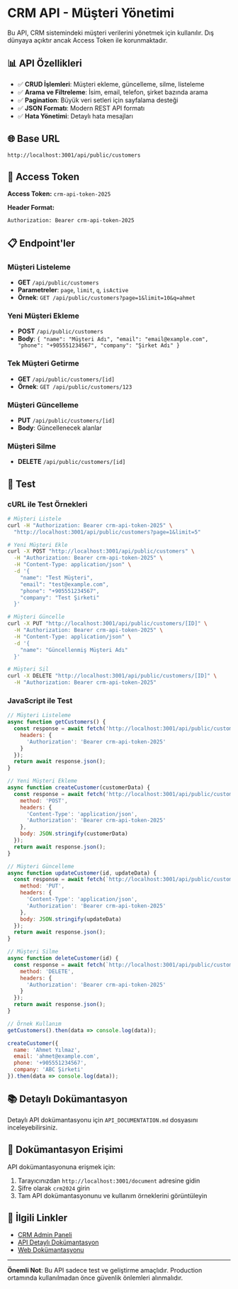 # CRM API - Müşteri Yönetimi

Bu API, CRM sistemindeki müşteri verilerini yönetmek için kullanılır. Dış dünyaya açıktır ancak Access Token ile korunmaktadır.

## 📊 API Özellikleri

- ✅ **CRUD İşlemleri**: Müşteri ekleme, güncelleme, silme, listeleme
- ✅ **Arama ve Filtreleme**: İsim, email, telefon, şirket bazında arama
- ✅ **Pagination**: Büyük veri setleri için sayfalama desteği
- ✅ **JSON Formatı**: Modern REST API formatı
- ✅ **Hata Yönetimi**: Detaylı hata mesajları

## 🌐 Base URL

```
http://localhost:3001/api/public/customers
```

## 🔐 Access Token

**Access Token:** `crm-api-token-2025`

**Header Format:**
```
Authorization: Bearer crm-api-token-2025
```

## 📋 Endpoint'ler

### Müşteri Listeleme
- **GET** `/api/public/customers`
- **Parametreler**: `page`, `limit`, `q`, `isActive`
- **Örnek**: `GET /api/public/customers?page=1&limit=10&q=ahmet`

### Yeni Müşteri Ekleme
- **POST** `/api/public/customers`
- **Body**: `{ "name": "Müşteri Adı", "email": "email@example.com", "phone": "+905551234567", "company": "Şirket Adı" }`

### Tek Müşteri Getirme
- **GET** `/api/public/customers/[id]`
- **Örnek**: `GET /api/public/customers/123`

### Müşteri Güncelleme
- **PUT** `/api/public/customers/[id]`
- **Body**: Güncellenecek alanlar

### Müşteri Silme
- **DELETE** `/api/public/customers/[id]`

## 🧪 Test

### cURL ile Test Örnekleri

```bash
# Müşteri Listele
curl -H "Authorization: Bearer crm-api-token-2025" \
  "http://localhost:3001/api/public/customers?page=1&limit=5"

# Yeni Müşteri Ekle
curl -X POST "http://localhost:3001/api/public/customers" \
  -H "Authorization: Bearer crm-api-token-2025" \
  -H "Content-Type: application/json" \
  -d '{
    "name": "Test Müşteri",
    "email": "test@example.com",
    "phone": "+905551234567",
    "company": "Test Şirketi"
  }'

# Müşteri Güncelle
curl -X PUT "http://localhost:3001/api/public/customers/[ID]" \
  -H "Authorization: Bearer crm-api-token-2025" \
  -H "Content-Type: application/json" \
  -d '{
    "name": "Güncellenmiş Müşteri Adı"
  }'

# Müşteri Sil
curl -X DELETE "http://localhost:3001/api/public/customers/[ID]" \
  -H "Authorization: Bearer crm-api-token-2025"
```

### JavaScript ile Test

```javascript
// Müşteri Listeleme
async function getCustomers() {
  const response = await fetch('http://localhost:3001/api/public/customers', {
    headers: {
      'Authorization': 'Bearer crm-api-token-2025'
    }
  });
  return await response.json();
}

// Yeni Müşteri Ekleme
async function createCustomer(customerData) {
  const response = await fetch('http://localhost:3001/api/public/customers', {
    method: 'POST',
    headers: {
      'Content-Type': 'application/json',
      'Authorization': 'Bearer crm-api-token-2025'
    },
    body: JSON.stringify(customerData)
  });
  return await response.json();
}

// Müşteri Güncelleme
async function updateCustomer(id, updateData) {
  const response = await fetch(`http://localhost:3001/api/public/customers/${id}`, {
    method: 'PUT',
    headers: {
      'Content-Type': 'application/json',
      'Authorization': 'Bearer crm-api-token-2025'
    },
    body: JSON.stringify(updateData)
  });
  return await response.json();
}

// Müşteri Silme
async function deleteCustomer(id) {
  const response = await fetch(`http://localhost:3001/api/public/customers/${id}`, {
    method: 'DELETE',
    headers: {
      'Authorization': 'Bearer crm-api-token-2025'
    }
  });
  return await response.json();
}

// Örnek Kullanım
getCustomers().then(data => console.log(data));

createCustomer({
  name: 'Ahmet Yılmaz',
  email: 'ahmet@example.com',
  phone: '+905551234567',
  company: 'ABC Şirketi'
}).then(data => console.log(data));
```

## 📚 Detaylı Dokümantasyon

Detaylı API dokümantasyonu için `API_DOCUMENTATION.md` dosyasını inceleyebilirsiniz.

## 🔐 Dokümantasyon Erişimi

API dokümantasyonuna erişmek için:
1. Tarayıcınızdan `http://localhost:3001/document` adresine gidin
2. Şifre olarak `crm2024` girin
3. Tam API dokümantasyonunu ve kullanım örneklerini görüntüleyin

## 🔗 İlgili Linkler

- [CRM Admin Paneli](http://localhost:3001/admin/customers)
- [API Detaylı Dokümantasyon](./API_DOCUMENTATION.md)
- [Web Dokümantasyonu](http://localhost:3001/document)

---

**Önemli Not**: Bu API sadece test ve geliştirme amaçlıdır. Production ortamında kullanılmadan önce güvenlik önlemleri alınmalıdır.